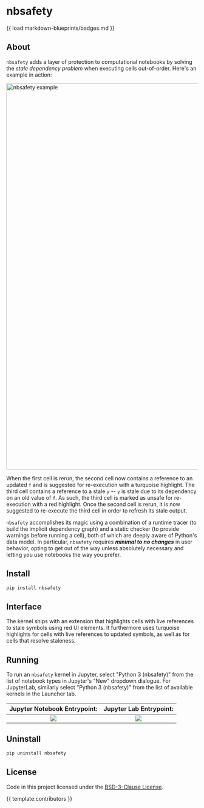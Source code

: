 # nbsafety

{{ load:markdown-blueprints/badges.md }}

About
-----
`nbsafety` adds a layer of protection to computational notebooks by solving the
*stale dependency problem* when executing cells out-of-order. Here's an
example in action:

<img src="https://raw.githubusercontent.com/nbsafety-project/nbsafety/master/img/example.gif" alt="nbsafety example" width="1017" />

When the first cell is rerun, the second cell now contains a reference to an
updated `f` and is suggested for re-execution with a turquoise highlight. The
third cell contains a reference to a stale `y` -- `y` is stale due to its
dependency on an old value of `f`. As such, the third cell is marked as unsafe
for re-execution with a red highlight.  Once the second cell is rerun, it is
now suggested to re-execute the third cell in order to refresh its stale
output.


`nbsafety` accomplishes its magic using a combination of a runtime tracer (to
build the implicit dependency graph) and a static checker (to provide warnings
before running a cell), both of which are deeply aware of Python's data model.
In particular, `nbsafety` requires ***minimal to no changes*** in user
behavior, opting to get out of the way unless absolutely necessary and letting
you use notebooks the way you prefer.

Install
-------
```bash
pip install nbsafety
```

Interface
---------
The kernel ships with an extension that highlights cells with live references
to stale symbols using red UI elements. It furthermore uses turquoise highlights
for cells with live references to updated symbols, as well as for cells that
resolve staleness.

Running
-------

To run an `nbsafety` kernel in Jupyter, select "Python 3 (nbsafety)" from the
list of notebook types in Jupyter's "New" dropdown dialogue. For JupyterLab,
similarly select "Python 3 (nbsafety)" from the list of available kernels in
the Launcher tab.

Jupyter Notebook Entrypoint:     |  Jupyter Lab Entrypoint:
:-------------------------------:|:-------------------------:
![](https://raw.githubusercontent.com/nbsafety-project/nbsafety/master/img/nbsafety-notebook.png) | ![](https://raw.githubusercontent.com/nbsafety-project/nbsafety/master/img/nbsafety-lab.png)

Uninstall
---------
```bash
pip uninstall nbsafety
```

License
-------
Code in this project licensed under the [BSD-3-Clause License](https://opensource.org/licenses/BSD-3-Clause).

{{ template:contributors }}
